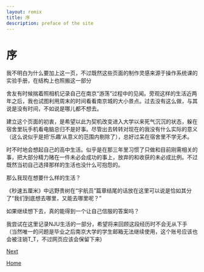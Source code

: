 ```yaml
---
layout: remix
title: 序
description: preface of the site
---
```


# 序

我不明白为什么要加上这一页，不过既然这些页面的制作灵感来源于操作系统课的实验手册，在结构上也照搬这一部分

舍友有时候揣着照相机记录自己在南京“游荡”过程中的见闻。旁观这样的生活近两年之后，我也试图利用周末的时间看看南京城的大小景点。过去没有这么做，与其说是没有时间，不如说是哪儿都不想去。

建立这个页面的初衷，是希望以此为契机改变进入大学以来死气沉沉的状态，躲在宿舍里玩手机看电脑总归不是好事。尽管出去转转对现在的我没有什么实际的意义（这么说似乎是把‘乐趣’从意义的范围内剔除了），总好过呆在宿舍里不学无术。

时不时地会想起自己的高中生活。似乎是在那三年里习惯了只做和目前刚需相关的事，把大部分精力赌在一件未必会成功的事上，放弃的和收获的未必成比例。不过既然当初自己选择那样的生活也没什么可抱怨的。

那么我现在想要什么样的生活？

《秒速五厘米》中远野贵树在“宇航员”篇章结尾的话放在这里可以说是恰如其分了“我们到底想去哪里，又能去哪里呢？”

如果继续想下去，真的能得到一个让自己信服的答案吗？

我尝试在这里记录NJU生活的一部分，希望将来回顾这段经历时不会无从下手（当然唯一的问题是毕业之后南京大学的学生邮箱无法继续使用，这个账号应该也会被注销T_T，不过网页应该会保留下来)

[Next](./page-operations.md)

[Home](../index.md)